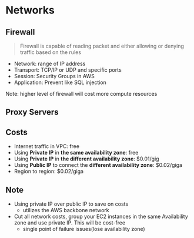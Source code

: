 # Networks

## Firewall
> Firewall is capable of reading packet and either allowing or denying traffic based on the rules

* Network: range of IP address
* Transport: TCP/IP or UDP and specific ports
* Session: Security Groups in AWS
* Application: Prevent like SQL injection

Note: higher level of firewall will cost more compute resources

## Proxy Servers

## Costs
* Internet traffic in VPC: free
* Using **Private IP** in **the same availability zone**: free
* Using **Private IP** in **the different availability zone**: $0.01/gig
* Using **Public IP** to connect the **different availability zone**: $0.02/giga
* Region to region: $0.02/giga

## Note
* Using private IP over public IP to save on costs
  * utilizes the AWS backbone network
* Cut all network costs, group your EC2 instances in the same Availability zone and use private IP. This will be cost-free
  * single point of failure issues(lose availability zone)